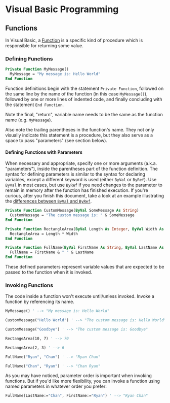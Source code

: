 # Visual Basic Programming

## Functions

In Visual Basic, a [Function](https://docs.microsoft.com/en-us/dotnet/visual-basic/programming-guide/language-features/procedures/function-procedures) is a specific kind of procedure which is responsible for returning some value.

### Defining Functions

```vb
Private Function MyMessage()
  MyMessage = "My message is: Hello World"
End Function
```

Function definitions begin with the statement `Private Function`, followed on the same line by the name of the function (in this case `MyMessage()`), followed by one or more lines of indented code, and finally concluding with the statement `End Function`.

Note the final, "return", variable name needs to be the same as the function name (e.g. `MyMessage`).

Also note the trailing parentheses in the function's name. They not only visually indicate this statement is a procedure, but they also serve as a space to pass "parameters" (see section below).

#### Defining Functions with Parameters

When necessary and appropriate, specify one or more arguments (a.k.a. "parameters"), inside the parentheses part of the function definition. The syntax for defining parameters is similar to the syntax for declaring variables, except a different keyword is used (either `ByVal` or `ByRef`). Use `ByVal` in most cases, but use `ByRef` if you need changes to the parameter to remain in memory after the function has finished execution. If you're curious, after you finish this document, take a look at an example illustrating the [differences between `ByVal` and `ByRef`](/byval-vs-byref.md).

```vb
Private Function CustomMessage(ByVal SomeMessage As String)
  CustomMessage = "The custom message is: " & SomeMessage
End Function
```

```vb
Private Function RectangleArea(ByVal Length As Integer, ByVal Width As Integer)
  RectangleArea = Length * Width
End Function
```

```vb
Private Function FullName(ByVal FirstName As String, ByVal LastName As String)
  FullName = FirstName & " " & LastName
End Function
```

These defined parameters represent variable values that are expected to be passed to the function when it is invoked.

### Invoking Functions

The code inside a function won't execute until/unless invoked. Invoke a function by referencing its name.

```vb
MyMessage() ' --> "My message is: Hello World"
```

```vb
CustomMessage("Hello World") ' --> "The custom message is: Hello World"

CustomMessage("Goodbye") ' --> "The custom message is: Goodbye"
```

```vb
RectangeArea(10, 7) ' --> 70

RectangeArea(2, 3) ' --> 6
```

```vb
FullName("Ryan", "Chan") ' --> "Ryan Chan"

FullName("Chan", "Ryan") ' --> "Chan Ryan"
```

As you may have noticed, parameter order is important when invoking functions. But if you'd like more flexibility, you can invoke a function using named parameters in whatever order you prefer:

```vb
FullName(LastName:="Chan", FirstName:="Ryan") ' --> "Ryan Chan"
```
